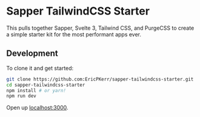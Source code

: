# Sapper TailwindCSS Starter

This pulls together Sapper, Svelte 3, Tailwind CSS, and PurgeCSS to create a simple starter kit for the most performant apps ever.

## Development

To clone it and get started:

```bash
git clone https://github.com:EricPKerr/sapper-tailwindcss-starter.git
cd sapper-tailwindcss-starter
npm install # or yarn!
npm run dev
```

Open up [localhost:3000](http://localhost:3000).
